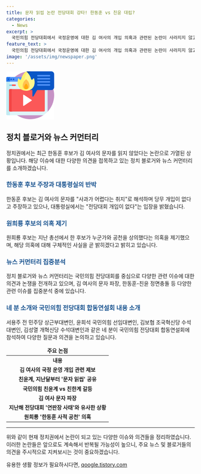 ```yaml
---
title: 문자 읽씹 논란 전당대회 강타! 한동훈 vs 친윤 대립?
categories:
  - News
excerpt: >
  국민의힘 전당대회에서 국정운영에 대한 김 여사의 개입 의혹과 관련된 논란이 사라지지 않고 있습니다. 후보들 간의 공개적인 충돌과 반박이 이어지고 있으며, 한동훈 후보와의 사적 공천 의혹까지 불거졌습니다. 정치권 내에서의 갈등이 고조되고 있는 가운데, 국민의힘 전당대회는 과거의 연판장 사태와 유사한 상황으로 비교되고 있습니다.
feature_text: >
  국민의힘 전당대회에서 국정운영에 대한 김 여사의 개입 의혹과 관련된 논란이 사라지지 않고 있습니다. 후보들 간의 공개적인 충돌과 반박이 이어지고 있으며, 한동훈 후보와의 사적 공천 의혹까지 불거졌습니다. 정치권 내에서의 갈등이 고조되고 있는 가운데, 국민의힘 전당대회는 과거의 연판장 사태와 유사한 상황으로 비교되고 있습니다.
image: '/assets/img/newspaper.png'
---
```


<p><img src="/assets/img/news.png" alt="rentncar 속보" /></p>

<h2 data-ke-size="size26">정치 블로거와 뉴스 커먼터리</h2>

<p data-ke-size="size16">정치권에서는 최근 한동훈 후보가 김 여사의 문자를 읽지 않았다는 논란으로 가열된 상황입니다. 해당 이슈에 대한 다양한 의견을 접목하고 있는 정치 블로거와 뉴스 커먼터리를 소개하겠습니다.</p>

<h3><b><span style="color: #1a5490;">한동훈 후보 주장과 대통령실의 반박</span></b></h3>

<p data-ke-size="size16">한동훈 후보는 김 여사의 문자를 "사과가 어렵다는 취지"로 해석하며 당무 개입이 없다고 주장하고 있으나, 대통령실에서는 "전당대회 개입이 없다"는 입장을 밝혔습니다.</p>

<h3><b><span style="color: #1a5490;">원희룡 후보의 의혹 제기</span></b></h3>

<p data-ke-size="size16">원희룡 후보는 지난 총선에서 한 후보가 누군가와 공천을 상의했다는 의혹을 제기했으며, 해당 의혹에 대해 구체적인 사실을 곧 밝히겠다고 밝히고 있습니다.</p>

<h3><b><span style="color: #1a5490;">뉴스 커먼터리 집중분석</span></b></h3>

<p data-ke-size="size16">정치 블로거와 뉴스 커먼터리는 국민의힘 전당대회를 중심으로 다양한 관련 이슈에 대한 의견과 논쟁을 전개하고 있으며, 김 여사의 문자 파장, 한동훈-친윤 정면충돌 등 다양한 관련 이슈를 집중분석 중에 있습니다.</p>

<h3><b><span style="color: #1a5490;">네 분 소개와 국민의힘 전당대회 합동연설회 내용 소개</span></b></h3>

<p data-ke-size="size16">서용주 전 민주당 상근부대변인, 윤희석 국민의힘 선임대변인, 김보협 조국혁신당 수석대변인, 김성열 개혁신당 수석대변인과 같은 네 분이 국민의힘 전당대회 합동연설회에 참석하여 다양한 질문과 의견을 논의하고 있습니다.</p>

<table>
<thead>
<tr>
<td style="text-align: center; height: 17px;"><b>주요 논점</b></td>
</tr>
</thead>
<tbody>
<tr>
<td style="text-align: center; height: 17px;"><b>내용</b></td>
</tr>
<tr>
<td style="text-align: center; height: 17px;"><b>김 여사의 국정 운영 개입 관련 제보</b></td>
</tr>
<tr>
<td style="text-align: center; height: 17px;"><b>친윤계, 지난달부터 '문자 읽씹' 공유</b></td>
</tr>
<tr>
<td style="text-align: center; height: 17px;"><b>국민의힘 친윤계 vs 친한계 갈등</b></td>
</tr>
<tr>
<td style="text-align: center; height: 17px;"><b>김 여사 문자 파장</b></td>
</tr>
<tr>
<td style="text-align: center; height: 17px;"><b>지난해 전당대회 '연판장 사태'와 유사한 상황</b></td>
</tr>
<tr>
<td style="text-align: center; height: 17px;"><b>원희룡 '한동훈 사적 공천' 의혹</b></td>
</tr>
</tbody>
</table>

<hr>

<p data-ke-size="size16">위와 같이 현재 정치권에서 논란이 되고 있는 다양한 이슈와 의견들을 정리하였습니다. 이러한 논란들은 앞으로도 계속해서 반복될 가능성이 높으니, 주요 뉴스 및 블로거들의 의견을 주시적으로 지켜보시는 것이 중요하겠습니다.</p>
유용한 생활 정보가 필요하시다면, <a href="https://qoogle.tistory.com" rel="dofollow">qoogle.tistory.com</a>


